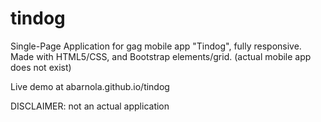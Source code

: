 # tindog
Single-Page Application for gag mobile app "Tindog", fully responsive. Made with HTML5/CSS, and Bootstrap elements/grid. (actual mobile app does not exist)

Live demo at abarnola.github.io/tindog


DISCLAIMER: not an actual application 
